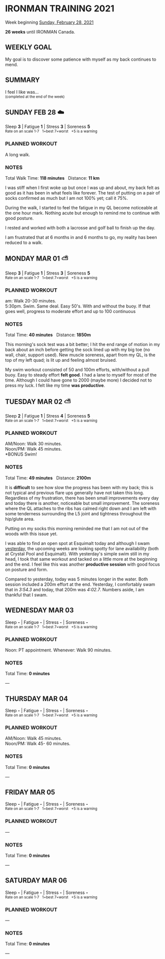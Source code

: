 # IRONMAN TRAINING 2021
Week beginning [Sunday, February 28, 2021](javascript:flick('sun');)

**26 weeks** until IRONMAN Canada.

## WEEKLY GOAL
My goal is to discover some patience with myself as my back continues to mend.

## SUMMARY
I feel I like was...  
<sup>(completed at the end of the week)</sup>
<!--OVERTRAINING|ON THE EDGE|STAYING CONSISTENT|LAGGING A BIT-->


<!---->
## SUNDAY FEB 28 ☁️
Sleep **3** | Fatigue **1** | Stress **3** | Soreness **5**  
<sup>Rate on an scale 1-7 &nbsp; 1=best 7=worst &nbsp; +5 is a warning</sup>

### PLANNED WORKOUT
A long walk.

### NOTES
Total Walk Time: **118 minutes** &nbsp; Distance: **11 km**

I was stiff when I first woke up but once I was up and about, my back felt as good as it has been in what feels like forever.  The test of putting on a pair of socks confirmed as much but I am not 100% yet; call it 75%.

During the walk, I started to feel the fatigue in my QL become noticeable at the one hour mark.  Nothing acute but enough to remind me to continue with good posture.

I rested and worked with both a lacrosse and golf ball to finish up the day.

I am frustrated that at 6 months in and 6 months to go, my reality has been reduced to a walk.

<!---->
## MONDAY MAR 01 ⛅️
Sleep **3** | Fatigue **1** | Stress **3** | Soreness **5**  
<sup>Rate on an scale 1-7 &nbsp; 1=best 7=worst &nbsp; +5 is a warning</sup>

### PLANNED WORKOUT
am: Walk 20-30 minutes.  
5:30pm. Swim. Same deal. Easy 50's. With and without the buoy. If that goes well, progress to moderate effort and up to 100 continuous

### NOTES
Total Time: **40 minutes** &nbsp; Distance: **1850m**

This morning's sock test was a bit better; I hit the end range of motion in my back about an inch before getting the sock lined up with my big toe (no wall, chair, support used).  New muscle soreness, apart from my QL, is the top of my left quad; is lit up and feeling almost bruised.

My swim workout consisted of 50 and 100m efforts, with/without a pull buoy.  Easy to steady effort **felt good**.  I had a lane to myself for most of the time.  Although I could have gone to 2000 (maybe more) I decided not to press my luck.  I felt like my time **was productive**.

<!---->
## TUESDAY MAR 02 ⛅️
Sleep **2** | Fatigue **1** | Stress **4** | Soreness **5**  
<sup>Rate on an scale 1-7 &nbsp; 1=best 7=worst &nbsp; +5 is a warning</sup>

### PLANNED WORKOUT
AM/Noon: Walk 30 minutes.   
Noon/PM: Walk 45 minutes.  
*BONUS Swim!

### NOTES
Total Time: **49 minutes** &nbsp; Distance: **2100m**

It is **difficult** to see how slow the progress has been with my back; this is not typical and previous flare ups generally have not taken this long.  Regardless of my frustration, there has been small improvements every day and today there is another, noticeable but small improvement.  The soreness where the QL attaches to the ribs has calmed right down and I am left with some tenderness surrounding the L5 joint and tightness throughout the hip/glute area.

Putting on my socks this morning reminded me that I am not out of the woods with this issue yet.
<!---->
I was able to find an open spot at Esquimalt today and although I swam [yesterday](javascript:flick('mon');), the upcoming weeks are looking spotty for lane availability (both at Crystal Pool and Esquimalt).  With yesterday's simple swim still in my head, I took that same workout and tacked on a little more at the beginning and the end.  I feel like this was another **productive session** with good focus on posture and form.

Compared to yesterday, today was 5 minutes longer in the water.  Both session included a 200m effort at the end.  Yesterday, I comfortably swam that in _3:54.3_ and today, that 200m was _4:02.7_.  Numbers aside, I am thankful that I swam.

<!---->
## WEDNESDAY MAR 03
Sleep **-** | Fatigue **-** | Stress **-** | Soreness **-**  
<sup>Rate on an scale 1-7 &nbsp; 1=best 7=worst &nbsp; +5 is a warning</sup>

### PLANNED WORKOUT
Noon: PT appointment. 
Whenever: Walk 90 minutes.

### NOTES
Total Time: **0 minutes**

&mdash; 


<!---->
## THURSDAY MAR 04
Sleep **-** | Fatigue **-** | Stress **-** | Soreness **-**  
<sup>Rate on an scale 1-7 &nbsp; 1=best 7=worst &nbsp; +5 is a warning</sup>

### PLANNED WORKOUT
AM/Noon: Walk 45 minutes.  
Noon/PM: Walk 45- 60 minutes.

### NOTES
Total Time: **0 minutes**

&mdash; 


<!---->
## FRIDAY MAR 05
Sleep **-** | Fatigue **-** | Stress **-** | Soreness **-**  
<sup>Rate on an scale 1-7 &nbsp; 1=best 7=worst &nbsp; +5 is a warning</sup>

### PLANNED WORKOUT
&mdash; 

### NOTES
Total Time: **0 minutes**

&mdash; 


<!---->
## SATURDAY MAR 06
Sleep **-** | Fatigue **-** | Stress **-** | Soreness **-**  
<sup>Rate on an scale 1-7 &nbsp; 1=best 7=worst &nbsp; +5 is a warning</sup>

### PLANNED WORKOUT
&mdash; 

### NOTES
Total Time: **0 minutes**

&mdash; 


<!---->